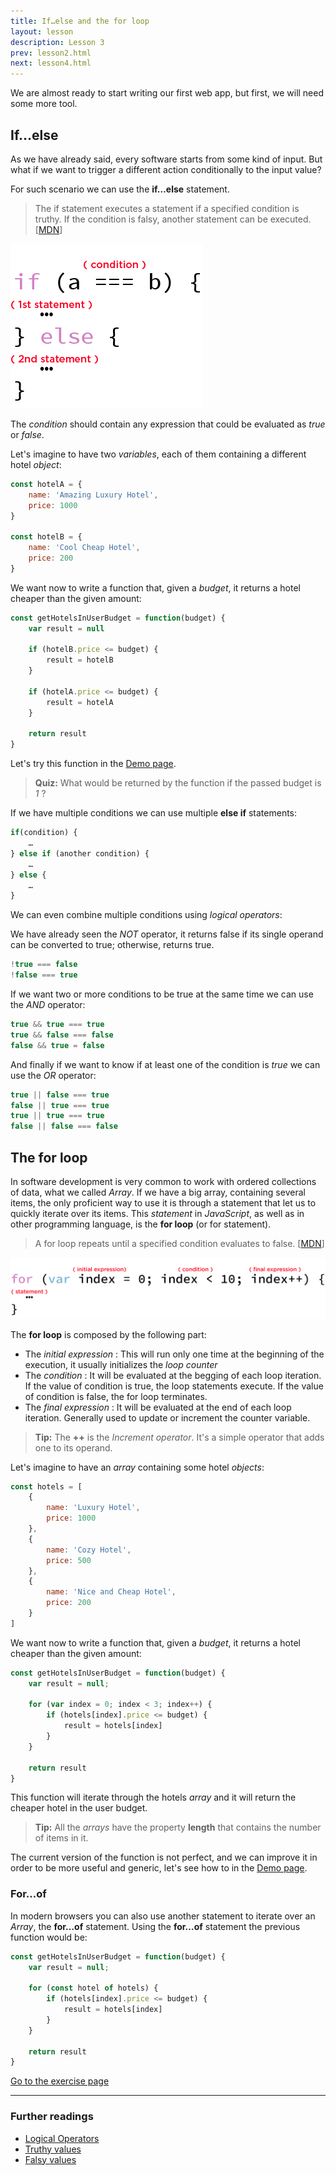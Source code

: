 ```yaml
---
title: If…else and the for loop
layout: lesson
description: Lesson 3
prev: lesson2.html
next: lesson4.html
---
```


We are almost ready to start writing our first web app, but first, we will need some more tool.

## If…else
As we have already said, every software starts from some kind of input. But what if we want to trigger a different action conditionally to the input value?

For such scenario we can use the **if…else** statement.

> The if statement executes a statement if a specified condition is truthy. If the condition is falsy, another statement can be executed. [[MDN](https://developer.mozilla.org/en-US/docs/Web/JavaScript/Reference/Statements/if...else)]

![If…else](assets/ifelse.png)

The _condition_ should contain any expression that could be evaluated as _true_ or _false_.

Let's imagine to have two _variables_, each of them containing a different hotel _object_:

```js
const hotelA = {
    name: 'Amazing Luxury Hotel',
    price: 1000
}

const hotelB = {
    name: 'Cool Cheap Hotel',
    price: 200
}
```

We want now to write a function that, given a _budget_, it returns a hotel cheaper than the given amount:

```js
const getHotelsInUserBudget = function(budget) {
    var result = null

    if (hotelB.price <= budget) {
        result = hotelB
    }

    if (hotelA.price <= budget) {
        result = hotelA
    }

    return result
}
```

Let's try this function in the [Demo page](https://jsbin.com/bomocot/edit?js,output).

>**Quiz:** What would be returned by the function if the passed budget is _1_ ?

If we have multiple conditions we can use multiple **else if** statements:

```js
if(condition) {
    …
} else if (another condition) {
    …
} else {
    …
}
```

We can even combine multiple conditions using _logical operators_:

We have already seen the _NOT_ operator, it returns false if its single operand can be converted to true; otherwise, returns true.

```js
!true === false
!false === true
```

If we want two or more conditions to be true at the same time we can use the _AND_ operator:

```js
true && true === true
true && false === false
false && true = false
```

And finally if we want to know if at least one of the condition is _true_ we can use the _OR_ operator:

```js
true || false === true
false || true === true
true || true === true
false || false === false
```

## The for loop
In software development is very common to work with ordered collections of data, what we called _Array_.
If we have a big array, containing several items, the only proficient way to use it is through a statement that let us to quickly iterate over its items.
This _statement_ in _JavaScript_, as well as in other programming language, is the **for loop** (or for statement).

> A for loop repeats until a specified condition evaluates to false. [[MDN](https://developer.mozilla.org/en-US/docs/Web/JavaScript/Guide/Loops_and_iteration#for_statement)]

![for](assets/for.png)

The **for loop** is composed by the following part:
* The _initial expression_ : This will run only one time at the beginning of the execution, it usually initializes the _loop counter_
* The _condition_ : It will be evaluated at the begging of each loop iteration. If the value of condition is true, the loop statements execute. If the value of condition is false, the for loop terminates.
* The _final expression_ : It will be evaluated at the end of each loop iteration. Generally used to update or increment the counter variable.

> **Tip:** The **++** is the _Increment operator_. It's a simple operator that adds one to its operand.

Let's imagine to have an _array_ containing some hotel _objects_:

```js
const hotels = [
    {
        name: 'Luxury Hotel',
        price: 1000
    },
    {
        name: 'Cozy Hotel',
        price: 500
    },
    {
        name: 'Nice and Cheap Hotel',
        price: 200
    }
]
```

We want now to write a function that, given a _budget_, it returns a hotel cheaper than the given amount:

```js
const getHotelsInUserBudget = function(budget) {
    var result = null;

    for (var index = 0; index < 3; index++) {
        if (hotels[index].price <= budget) {
            result = hotels[index]
        }
    }

    return result
}
```

This function will iterate through the hotels _array_ and it will return the cheaper hotel in the user budget.

> **Tip:** All the _arrays_ have the property **length** that contains the number of items in it.

The current version of the function is not perfect, and we can improve it in order to be more useful and generic, let's see how to in the [Demo page](https://jsbin.com/xavopaw/edit?js,output).

### For…of

In modern browsers you can also use another statement to iterate over an _Array_, the **for…of** statement.
Using the **for…of** statement the previous function would be:

```js
const getHotelsInUserBudget = function(budget) {
    var result = null;

    for (const hotel of hotels) {
        if (hotels[index].price <= budget) {
            result = hotels[index]
        }
    }

    return result
}
```

[Go to the exercise page](https://jsbin.com/hunocej/edit?js,output)

---
### Further readings

* [Logical Operators](https://developer.mozilla.org/en-US/docs/Web/JavaScript/Reference/Operators/Logical_Operators)
* [Truthy values](https://developer.mozilla.org/en/docs/Glossary/Truthy)
* [Falsy values](https://developer.mozilla.org/en-US/docs/Glossary/Falsy)